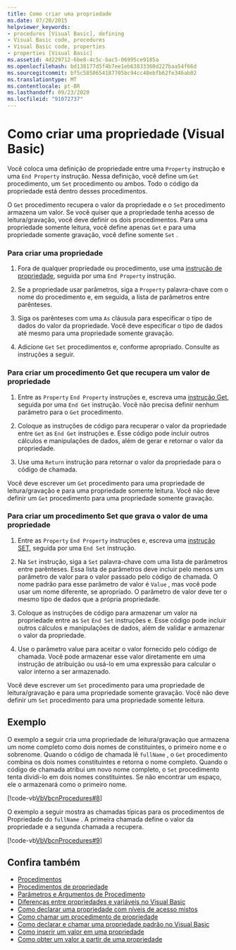 ```yaml
---
title: Como criar uma propriedade
ms.date: 07/20/2015
helpviewer_keywords:
- procedures [Visual Basic], defining
- Visual Basic code, procedures
- Visual Basic code, properties
- properties [Visual Basic]
ms.assetid: 4d229712-6be8-4c5c-bac5-06995ce9185a
ms.openlocfilehash: bd138177d5f4b7ee1eb63833360d227baa54f66d
ms.sourcegitcommit: bf5c5850654187705bc94cc40ebfb62fe346ab02
ms.translationtype: MT
ms.contentlocale: pt-BR
ms.lasthandoff: 09/23/2020
ms.locfileid: "91072737"
---
```

# <a name="how-to-create-a-property-visual-basic"></a>Como criar uma propriedade (Visual Basic)

Você coloca uma definição de propriedade entre uma `Property` instrução e uma `End Property` instrução. Nessa definição, você define um `Get` procedimento, um `Set` procedimento ou ambos. Todo o código da propriedade está dentro desses procedimentos.  
  
 O `Get` procedimento recupera o valor da propriedade e o `Set` procedimento armazena um valor. Se você quiser que a propriedade tenha acesso de leitura/gravação, você deve definir os dois procedimentos. Para uma propriedade somente leitura, você define apenas `Get` e para uma propriedade somente gravação, você define somente `Set` .  
  
### <a name="to-create-a-property"></a>Para criar uma propriedade  
  
1. Fora de qualquer propriedade ou procedimento, use uma [instrução de propriedade](../../../language-reference/statements/property-statement.md), seguida por uma `End Property` instrução.  
  
2. Se a propriedade usar parâmetros, siga a `Property` palavra-chave com o nome do procedimento e, em seguida, a lista de parâmetros entre parênteses.  
  
3. Siga os parênteses com uma `As` cláusula para especificar o tipo de dados do valor da propriedade. Você deve especificar o tipo de dados até mesmo para uma propriedade somente gravação.  
  
4. Adicione `Get` `Set` procedimentos e, conforme apropriado. Consulte as instruções a seguir.  
  
### <a name="to-create-a-get-procedure-that-retrieves-a-property-value"></a>Para criar um procedimento Get que recupera um valor de propriedade  
  
1. Entre as `Property` `End Property` instruções e, escreva uma [instrução Get](../../../language-reference/statements/get-statement.md), seguida por uma `End Get` instrução. Você não precisa definir nenhum parâmetro para o `Get` procedimento.  
  
2. Coloque as instruções de código para recuperar o valor da propriedade entre `Get` as `End Get` instruções e. Esse código pode incluir outros cálculos e manipulações de dados, além de gerar e retornar o valor da propriedade.  
  
3. Use uma `Return` instrução para retornar o valor da propriedade para o código de chamada.  
  
 Você deve escrever um `Get` procedimento para uma propriedade de leitura/gravação e para uma propriedade somente leitura. Você não deve definir um `Get` procedimento para uma propriedade somente gravação.  
  
### <a name="to-create-a-set-procedure-that-writes-a-propertys-value"></a>Para criar um procedimento Set que grava o valor de uma propriedade  
  
1. Entre as `Property` `End Property` instruções e, escreva uma [instrução SET](../../../language-reference/statements/set-statement.md), seguida por uma `End Set` instrução.  
  
2. Na `Set` instrução, siga a `Set` palavra-chave com uma lista de parâmetros entre parênteses. Essa lista de parâmetros deve incluir pelo menos um parâmetro de valor para o valor passado pelo código de chamada. O nome padrão para esse parâmetro de valor é `Value` , mas você pode usar um nome diferente, se apropriado. O parâmetro de valor deve ter o mesmo tipo de dados que a própria propriedade.  
  
3. Coloque as instruções de código para armazenar um valor na propriedade entre as `Set` `End Set` instruções e. Esse código pode incluir outros cálculos e manipulações de dados, além de validar e armazenar o valor da propriedade.  
  
4. Use o parâmetro value para aceitar o valor fornecido pelo código de chamada. Você pode armazenar esse valor diretamente em uma instrução de atribuição ou usá-lo em uma expressão para calcular o valor interno a ser armazenado.  
  
 Você deve escrever um `Set` procedimento para uma propriedade de leitura/gravação e para uma propriedade somente gravação. Você não deve definir um `Set` procedimento para uma propriedade somente leitura.  
  
## <a name="example"></a>Exemplo  

 O exemplo a seguir cria uma propriedade de leitura/gravação que armazena um nome completo como dois nomes de constituintes, o primeiro nome e o sobrenome. Quando o código de chamada lê `fullName` , o `Get` procedimento combina os dois nomes constituintes e retorna o nome completo. Quando o código de chamada atribui um novo nome completo, o `Set` procedimento tenta dividi-lo em dois nomes constituintes. Se não encontrar um espaço, ele o armazenará como o primeiro nome.  
  
 [!code-vb[VbVbcnProcedures#8](~/samples/snippets/visualbasic/VS_Snippets_VBCSharp/VbVbcnProcedures/VB/Class1.vb#8)]  
  
 O exemplo a seguir mostra as chamadas típicas para os procedimentos de Propriedade do `fullName` . A primeira chamada define o valor da propriedade e a segunda chamada a recupera.  
  
 [!code-vb[VbVbcnProcedures#9](~/samples/snippets/visualbasic/VS_Snippets_VBCSharp/VbVbcnProcedures/VB/Class1.vb#9)]  
  
## <a name="see-also"></a>Confira também

- [Procedimentos](./index.md)
- [Procedimentos de propriedade](./property-procedures.md)
- [Parâmetros e Argumentos de Procedimento](./procedure-parameters-and-arguments.md)
- [Diferenças entre propriedades e variáveis no Visual Basic](./differences-between-properties-and-variables.md)
- [Como declarar uma propriedade com níveis de acesso mistos](./how-to-declare-a-property-with-mixed-access-levels.md)
- [Como chamar um procedimento de propriedade](./how-to-call-a-property-procedure.md)
- [Como declarar e chamar uma propriedade padrão no Visual Basic](./how-to-declare-and-call-a-default-property.md)
- [Como inserir um valor em uma propriedade](./how-to-put-a-value-in-a-property.md)
- [Como obter um valor a partir de uma propriedade](./how-to-get-a-value-from-a-property.md)

